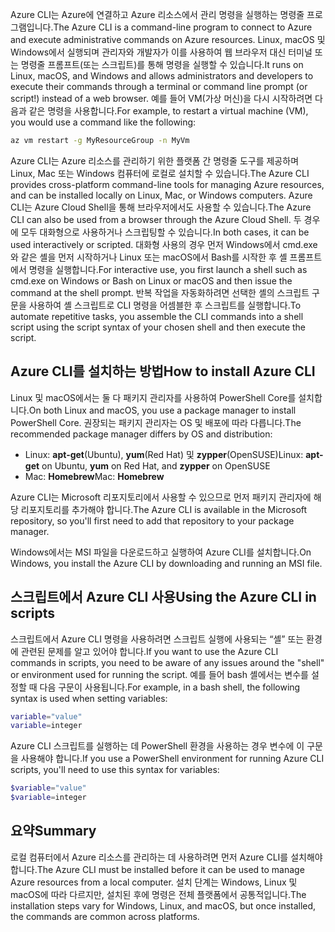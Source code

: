<span data-ttu-id="6c00f-101">Azure CLI는 Azure에 연결하고 Azure 리소스에서 관리 명령을 실행하는 명령줄 프로그램입니다.</span><span class="sxs-lookup"><span data-stu-id="6c00f-101">The Azure CLI is a command-line program to connect to Azure and execute administrative commands on Azure resources.</span></span> <span data-ttu-id="6c00f-102">Linux, macOS 및 Windows에서 실행되며 관리자와 개발자가 이를 사용하여 웹 브라우저 대신 터미널 또는 명령줄 프롬프트(또는 스크립트)를 통해 명령을 실행할 수 있습니다.</span><span class="sxs-lookup"><span data-stu-id="6c00f-102">It runs on Linux, macOS, and Windows and allows administrators and developers to execute their commands through a terminal or command line prompt (or script!) instead of a web browser.</span></span> <span data-ttu-id="6c00f-103">예를 들어 VM(가상 머신)을 다시 시작하려면 다음과 같은 명령을 사용합니다.</span><span class="sxs-lookup"><span data-stu-id="6c00f-103">For example, to restart a virtual machine (VM), you would use a command like the following:</span></span>

 ```bash
 az vm restart -g MyResourceGroup -n MyVm
 ```

<span data-ttu-id="6c00f-104">Azure CLI는 Azure 리소스를 관리하기 위한 플랫폼 간 명령줄 도구를 제공하며 Linux, Mac 또는 Windows 컴퓨터에 로컬로 설치할 수 있습니다.</span><span class="sxs-lookup"><span data-stu-id="6c00f-104">The Azure CLI provides cross-platform command-line tools for managing Azure resources, and can be installed locally on Linux, Mac, or Windows computers.</span></span> <span data-ttu-id="6c00f-105">Azure CLI는 Azure Cloud Shell을 통해 브라우저에서도 사용할 수 있습니다.</span><span class="sxs-lookup"><span data-stu-id="6c00f-105">The Azure CLI can also be used from a browser through the Azure Cloud Shell.</span></span> <span data-ttu-id="6c00f-106">두 경우에 모두 대화형으로 사용하거나 스크립팅할 수 있습니다.</span><span class="sxs-lookup"><span data-stu-id="6c00f-106">In both cases, it can be used interactively or scripted.</span></span> <span data-ttu-id="6c00f-107">대화형 사용의 경우 먼저 Windows에서 cmd.exe와 같은 셸을 먼저 시작하거나 Linux 또는 macOS에서 Bash를 시작한 후 셸 프롬프트에서 명령을 실행합니다.</span><span class="sxs-lookup"><span data-stu-id="6c00f-107">For interactive use, you first launch a shell such as cmd.exe on Windows or Bash on Linux or macOS and then issue the command at the shell prompt.</span></span> <span data-ttu-id="6c00f-108">반복 작업을 자동화하려면 선택한 셸의 스크립트 구문을 사용하여 셸 스크립트로 CLI 명령을 어셈블한 후 스크립트를 실행합니다.</span><span class="sxs-lookup"><span data-stu-id="6c00f-108">To automate repetitive tasks, you assemble the CLI commands into a shell script using the script syntax of your chosen shell and then execute the script.</span></span>

## <a name="how-to-install-azure-cli"></a><span data-ttu-id="6c00f-109">Azure CLI를 설치하는 방법</span><span class="sxs-lookup"><span data-stu-id="6c00f-109">How to install Azure CLI</span></span>

<span data-ttu-id="6c00f-110">Linux 및 macOS에서는 둘 다 패키지 관리자를 사용하여 PowerShell Core를 설치합니다.</span><span class="sxs-lookup"><span data-stu-id="6c00f-110">On both Linux and macOS, you use a package manager to install PowerShell Core.</span></span> <span data-ttu-id="6c00f-111">권장되는 패키지 관리자는 OS 및 배포에 따라 다릅니다.</span><span class="sxs-lookup"><span data-stu-id="6c00f-111">The recommended package manager differs by OS and distribution:</span></span>
- <span data-ttu-id="6c00f-112">Linux: **apt-get**(Ubuntu), **yum**(Red Hat) 및 **zypper**(OpenSUSE)</span><span class="sxs-lookup"><span data-stu-id="6c00f-112">Linux: **apt-get** on Ubuntu, **yum** on Red Hat, and **zypper** on OpenSUSE</span></span>
- <span data-ttu-id="6c00f-113">Mac: **Homebrew**</span><span class="sxs-lookup"><span data-stu-id="6c00f-113">Mac: **Homebrew**</span></span>

<span data-ttu-id="6c00f-114">Azure CLI는 Microsoft 리포지토리에서 사용할 수 있으므로 먼저 패키지 관리자에 해당 리포지토리를 추가해야 합니다.</span><span class="sxs-lookup"><span data-stu-id="6c00f-114">The Azure CLI is available in the Microsoft repository, so you'll first need to add that repository to your package manager.</span></span>

<span data-ttu-id="6c00f-115">Windows에서는 MSI 파일을 다운로드하고 실행하여 Azure CLI를 설치합니다.</span><span class="sxs-lookup"><span data-stu-id="6c00f-115">On Windows, you install the Azure CLI by downloading and running an MSI file.</span></span>

## <a name="using-the-azure-cli-in-scripts"></a><span data-ttu-id="6c00f-116">스크립트에서 Azure CLI 사용</span><span class="sxs-lookup"><span data-stu-id="6c00f-116">Using the Azure CLI in scripts</span></span>

<span data-ttu-id="6c00f-117">스크립트에서 Azure CLI 명령을 사용하려면 스크립트 실행에 사용되는 “셸” 또는 환경에 관련된 문제를 알고 있어야 합니다.</span><span class="sxs-lookup"><span data-stu-id="6c00f-117">If you want to use the Azure CLI commands in scripts, you need to be aware of any issues around the "shell" or environment used for running the script.</span></span> <span data-ttu-id="6c00f-118">예를 들어 bash 셸에서는 변수를 설정할 때 다음 구문이 사용됩니다.</span><span class="sxs-lookup"><span data-stu-id="6c00f-118">For example, in a bash shell, the following syntax is used when setting variables:</span></span>

 ```bash
 variable="value"
 variable=integer
 ```

<span data-ttu-id="6c00f-119">Azure CLI 스크립트를 실행하는 데 PowerShell 환경을 사용하는 경우 변수에 이 구문을 사용해야 합니다.</span><span class="sxs-lookup"><span data-stu-id="6c00f-119">If you use a PowerShell environment for running Azure CLI scripts, you'll need to use this syntax for variables:</span></span>

 ```powershell
 $variable="value"
 $variable=integer
 ```

## <a name="summary"></a><span data-ttu-id="6c00f-120">요약</span><span class="sxs-lookup"><span data-stu-id="6c00f-120">Summary</span></span>

<span data-ttu-id="6c00f-121">로컬 컴퓨터에서 Azure 리소스를 관리하는 데 사용하려면 먼저 Azure CLI를 설치해야 합니다.</span><span class="sxs-lookup"><span data-stu-id="6c00f-121">The Azure CLI must be installed before it can be used to manage Azure resources from a local computer.</span></span> <span data-ttu-id="6c00f-122">설치 단계는 Windows, Linux 및 macOS에 따라 다르지만, 설치된 후에 명령은 전체 플랫폼에서 공통적입니다.</span><span class="sxs-lookup"><span data-stu-id="6c00f-122">The installation steps vary for Windows, Linux, and macOS, but once installed, the commands are common across platforms.</span></span> 
